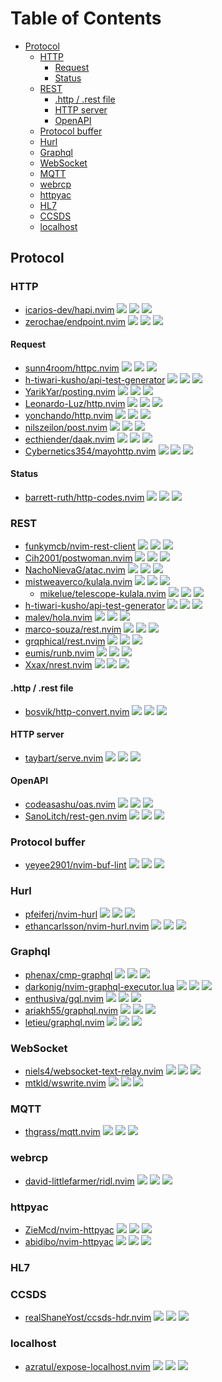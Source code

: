 # Table of Contents

<!-- toc -->

- [Protocol](#protocol)
  - [HTTP](#http)
    - [Request](#request)
    - [Status](#status)
  - [REST](#rest)
    - [.http / .rest file](#http--rest-file)
    - [HTTP server](#http-server)
    - [OpenAPI](#openapi)
  - [Protocol buffer](#protocol-buffer)
  - [Hurl](#hurl)
  - [Graphql](#graphql)
  - [WebSocket](#websocket)
  - [MQTT](#mqtt)
  - [webrcp](#webrcp)
  - [httpyac](#httpyac)
  - [HL7](#hl7)
  - [CCSDS](#ccsds)
  - [localhost](#localhost)

<!-- tocstop -->

## Protocol

### HTTP

- [icarios-dev/hapi.nvim](https://github.com/icarios-dev/hapi.nvim) ![](https://img.shields.io/github/stars/icarios-dev/hapi.nvim) ![](https://img.shields.io/github/last-commit/icarios-dev/hapi.nvim) ![](https://img.shields.io/github/commit-activity/y/icarios-dev/hapi.nvim)
- [zerochae/endpoint.nvim](https://github.com/zerochae/endpoint.nvim) ![](https://img.shields.io/github/stars/zerochae/endpoint.nvim) ![](https://img.shields.io/github/last-commit/zerochae/endpoint.nvim) ![](https://img.shields.io/github/commit-activity/y/zerochae/endpoint.nvim)

#### Request

- [sunn4room/httpc.nvim](https://github.com/sunn4room/httpc.nvim) ![](https://img.shields.io/github/stars/sunn4room/httpc.nvim) ![](https://img.shields.io/github/last-commit/sunn4room/httpc.nvim) ![](https://img.shields.io/github/commit-activity/y/sunn4room/httpc.nvim)
- [h-tiwari-kusho/api-test-generator](https://github.com/h-tiwari-kusho/api-test-generator) ![](https://img.shields.io/github/stars/h-tiwari-kusho/api-test-generator) ![](https://img.shields.io/github/last-commit/h-tiwari-kusho/api-test-generator) ![](https://img.shields.io/github/commit-activity/y/h-tiwari-kusho/api-test-generator)
- [YarikYar/posting.nvim](https://github.com/YarikYar/posting.nvim) ![](https://img.shields.io/github/stars/YarikYar/posting.nvim) ![](https://img.shields.io/github/last-commit/YarikYar/posting.nvim) ![](https://img.shields.io/github/commit-activity/y/YarikYar/posting.nvim)
- [Leonardo-Luz/http.nvim](https://github.com/Leonardo-Luz/http.nvim) ![](https://img.shields.io/github/stars/Leonardo-Luz/http.nvim) ![](https://img.shields.io/github/last-commit/Leonardo-Luz/http.nvim) ![](https://img.shields.io/github/commit-activity/y/Leonardo-Luz/http.nvim)
- [yonchando/http.nvim](https://github.com/yonchando/http.nvim) ![](https://img.shields.io/github/stars/yonchando/http.nvim) ![](https://img.shields.io/github/last-commit/yonchando/http.nvim) ![](https://img.shields.io/github/commit-activity/y/yonchando/http.nvim)
- [nilszeilon/post.nvim](https://github.com/nilszeilon/post.nvim) ![](https://img.shields.io/github/stars/nilszeilon/post.nvim) ![](https://img.shields.io/github/last-commit/nilszeilon/post.nvim) ![](https://img.shields.io/github/commit-activity/y/nilszeilon/post.nvim)
- [ecthiender/daak.nvim](https://github.com/ecthiender/daak.nvim) ![](https://img.shields.io/github/stars/ecthiender/daak.nvim) ![](https://img.shields.io/github/last-commit/ecthiender/daak.nvim) ![](https://img.shields.io/github/commit-activity/y/ecthiender/daak.nvim)
- [Cybernetics354/mayohttp.nvim](https://github.com/Cybernetics354/mayohttp.nvim) ![](https://img.shields.io/github/stars/Cybernetics354/mayohttp.nvim) ![](https://img.shields.io/github/last-commit/Cybernetics354/mayohttp.nvim) ![](https://img.shields.io/github/commit-activity/y/Cybernetics354/mayohttp.nvim)

#### Status

- [barrett-ruth/http-codes.nvim](https://github.com/barrett-ruth/http-codes.nvim) ![](https://img.shields.io/github/stars/barrett-ruth/http-codes.nvim) ![](https://img.shields.io/github/last-commit/barrett-ruth/http-codes.nvim) ![](https://img.shields.io/github/commit-activity/y/barrett-ruth/http-codes.nvim)

### REST

- [funkymcb/nvim-rest-client](https://github.com/funkymcb/nvim-rest-client) ![](https://img.shields.io/github/stars/funkymcb/nvim-rest-client) ![](https://img.shields.io/github/last-commit/funkymcb/nvim-rest-client) ![](https://img.shields.io/github/commit-activity/y/funkymcb/nvim-rest-client)
- [Cih2001/postwoman.nvim](https://github.com/Cih2001/postwoman.nvim) ![](https://img.shields.io/github/stars/Cih2001/postwoman.nvim) ![](https://img.shields.io/github/last-commit/Cih2001/postwoman.nvim) ![](https://img.shields.io/github/commit-activity/y/Cih2001/postwoman.nvim)
- [NachoNievaG/atac.nvim](https://github.com/NachoNievaG/atac.nvim) ![](https://img.shields.io/github/stars/NachoNievaG/atac.nvim) ![](https://img.shields.io/github/last-commit/NachoNievaG/atac.nvim) ![](https://img.shields.io/github/commit-activity/y/NachoNievaG/atac.nvim)
- [mistweaverco/kulala.nvim](https://github.com/mistweaverco/kulala.nvim) ![](https://img.shields.io/github/stars/mistweaverco/kulala.nvim) ![](https://img.shields.io/github/last-commit/mistweaverco/kulala.nvim) ![](https://img.shields.io/github/commit-activity/y/mistweaverco/kulala.nvim)
  - [mikelue/telescope-kulala.nvim](https://github.com/mikelue/telescope-kulala.nvim) ![](https://img.shields.io/github/stars/mikelue/telescope-kulala.nvim) ![](https://img.shields.io/github/last-commit/mikelue/telescope-kulala.nvim) ![](https://img.shields.io/github/commit-activity/y/mikelue/telescope-kulala.nvim)
- [h-tiwari-kusho/api-test-generator](https://github.com/h-tiwari-kusho/api-test-generator) ![](https://img.shields.io/github/stars/h-tiwari-kusho/api-test-generator) ![](https://img.shields.io/github/last-commit/h-tiwari-kusho/api-test-generator) ![](https://img.shields.io/github/commit-activity/y/h-tiwari-kusho/api-test-generator)
- [malev/hola.nvim](https://github.com/malev/hola.nvim) ![](https://img.shields.io/github/stars/malev/hola.nvim) ![](https://img.shields.io/github/last-commit/malev/hola.nvim) ![](https://img.shields.io/github/commit-activity/y/malev/hola.nvim)
- [marco-souza/rest.nvim](https://github.com/marco-souza/rest.nvim) ![](https://img.shields.io/github/stars/marco-souza/rest.nvim) ![](https://img.shields.io/github/last-commit/marco-souza/rest.nvim) ![](https://img.shields.io/github/commit-activity/y/marco-souza/rest.nvim)
- [grqphical/rest.nvim](https://github.com/grqphical/rest.nvim) ![](https://img.shields.io/github/stars/grqphical/rest.nvim) ![](https://img.shields.io/github/last-commit/grqphical/rest.nvim) ![](https://img.shields.io/github/commit-activity/y/grqphical/rest.nvim)
- [eumis/runb.nvim](https://github.com/eumis/runb.nvim) ![](https://img.shields.io/github/stars/eumis/runb.nvim) ![](https://img.shields.io/github/last-commit/eumis/runb.nvim) ![](https://img.shields.io/github/commit-activity/y/eumis/runb.nvim)
- [Xxax/nrest.nvim](https://github.com/Xxax/nrest.nvim) ![](https://img.shields.io/github/stars/Xxax/nrest.nvim) ![](https://img.shields.io/github/last-commit/Xxax/nrest.nvim) ![](https://img.shields.io/github/commit-activity/y/Xxax/nrest.nvim)

#### .http / .rest file

- [bosvik/http-convert.nvim](https://github.com/bosvik/http-convert.nvim) ![](https://img.shields.io/github/stars/bosvik/http-convert.nvim) ![](https://img.shields.io/github/last-commit/bosvik/http-convert.nvim) ![](https://img.shields.io/github/commit-activity/y/bosvik/http-convert.nvim)

#### HTTP server

- [taybart/serve.nvim](https://github.com/taybart/serve.nvim) ![](https://img.shields.io/github/stars/taybart/serve.nvim) ![](https://img.shields.io/github/last-commit/taybart/serve.nvim) ![](https://img.shields.io/github/commit-activity/y/taybart/serve.nvim)

#### OpenAPI

- [codeasashu/oas.nvim](https://github.com/codeasashu/oas.nvim) ![](https://img.shields.io/github/stars/codeasashu/oas.nvim) ![](https://img.shields.io/github/last-commit/codeasashu/oas.nvim) ![](https://img.shields.io/github/commit-activity/y/codeasashu/oas.nvim)
- [SanoLitch/rest-gen.nvim](https://github.com/SanoLitch/rest-gen.nvim) ![](https://img.shields.io/github/stars/SanoLitch/rest-gen.nvim) ![](https://img.shields.io/github/last-commit/SanoLitch/rest-gen.nvim) ![](https://img.shields.io/github/commit-activity/y/SanoLitch/rest-gen.nvim)

### Protocol buffer

- [yeyee2901/nvim-buf-lint](https://github.com/yeyee2901/nvim-buf-lint) ![](https://img.shields.io/github/stars/yeyee2901/nvim-buf-lint) ![](https://img.shields.io/github/last-commit/yeyee2901/nvim-buf-lint) ![](https://img.shields.io/github/commit-activity/y/yeyee2901/nvim-buf-lint)

### Hurl

- [pfeiferj/nvim-hurl](https://github.com/pfeiferj/nvim-hurl) ![](https://img.shields.io/github/stars/pfeiferj/nvim-hurl) ![](https://img.shields.io/github/last-commit/pfeiferj/nvim-hurl) ![](https://img.shields.io/github/commit-activity/y/pfeiferj/nvim-hurl)
- [ethancarlsson/nvim-hurl.nvim](https://github.com/ethancarlsson/nvim-hurl.nvim) ![](https://img.shields.io/github/stars/ethancarlsson/nvim-hurl.nvim) ![](https://img.shields.io/github/last-commit/ethancarlsson/nvim-hurl.nvim) ![](https://img.shields.io/github/commit-activity/y/ethancarlsson/nvim-hurl.nvim)

### Graphql

- [phenax/cmp-graphql](https://github.com/phenax/cmp-graphql) ![](https://img.shields.io/github/stars/phenax/cmp-graphql) ![](https://img.shields.io/github/last-commit/phenax/cmp-graphql) ![](https://img.shields.io/github/commit-activity/y/phenax/cmp-graphql)
- [darkonig/nvim-graphql-executor.lua](https://github.com/darkonig/nvim-graphql-executor.lua) ![](https://img.shields.io/github/stars/darkonig/nvim-graphql-executor.lua) ![](https://img.shields.io/github/last-commit/darkonig/nvim-graphql-executor.lua) ![](https://img.shields.io/github/commit-activity/y/darkonig/nvim-graphql-executor.lua)
- [enthusiva/gql.nvim](https://github.com/enthusiva/gql.nvim) ![](https://img.shields.io/github/stars/enthusiva/gql.nvim) ![](https://img.shields.io/github/last-commit/enthusiva/gql.nvim) ![](https://img.shields.io/github/commit-activity/y/enthusiva/gql.nvim)
- [ariakh55/graphql.nvim](https://github.com/ariakh55/graphql.nvim) ![](https://img.shields.io/github/stars/ariakh55/graphql.nvim) ![](https://img.shields.io/github/last-commit/ariakh55/graphql.nvim) ![](https://img.shields.io/github/commit-activity/y/ariakh55/graphql.nvim)
- [letieu/graphql.nvim](https://github.com/letieu/graphql.nvim) ![](https://img.shields.io/github/stars/letieu/graphql.nvim) ![](https://img.shields.io/github/last-commit/letieu/graphql.nvim) ![](https://img.shields.io/github/commit-activity/y/letieu/graphql.nvim)

### WebSocket

- [niels4/websocket-text-relay.nvim](https://github.com/niels4/websocket-text-relay.nvim) ![](https://img.shields.io/github/stars/niels4/websocket-text-relay.nvim) ![](https://img.shields.io/github/last-commit/niels4/websocket-text-relay.nvim) ![](https://img.shields.io/github/commit-activity/y/niels4/websocket-text-relay.nvim)
- [mtkld/wswrite.nvim](https://github.com/mtkld/wswrite.nvim) ![](https://img.shields.io/github/stars/mtkld/wswrite.nvim) ![](https://img.shields.io/github/last-commit/mtkld/wswrite.nvim) ![](https://img.shields.io/github/commit-activity/y/mtkld/wswrite.nvim)

### MQTT

- [thgrass/mqtt.nvim](https://github.com/thgrass/mqtt.nvim) ![](https://img.shields.io/github/stars/thgrass/mqtt.nvim) ![](https://img.shields.io/github/last-commit/thgrass/mqtt.nvim) ![](https://img.shields.io/github/commit-activity/y/thgrass/mqtt.nvim)

### webrcp

- [david-littlefarmer/ridl.nvim](https://github.com/david-littlefarmer/ridl.nvim) ![](https://img.shields.io/github/stars/david-littlefarmer/ridl.nvim) ![](https://img.shields.io/github/last-commit/david-littlefarmer/ridl.nvim) ![](https://img.shields.io/github/commit-activity/y/david-littlefarmer/ridl.nvim)

### httpyac

- [ZieMcd/nvim-httpyac](https://github.com/ZieMcd/nvim-httpyac) ![](https://img.shields.io/github/stars/ZieMcd/nvim-httpyac) ![](https://img.shields.io/github/last-commit/ZieMcd/nvim-httpyac) ![](https://img.shields.io/github/commit-activity/y/ZieMcd/nvim-httpyac)
- [abidibo/nvim-httpyac](https://github.com/abidibo/nvim-httpyac) ![](https://img.shields.io/github/stars/abidibo/nvim-httpyac) ![](https://img.shields.io/github/last-commit/abidibo/nvim-httpyac) ![](https://img.shields.io/github/commit-activity/y/abidibo/nvim-httpyac)

### HL7

### CCSDS

- [realShaneYost/ccsds-hdr.nvim](https://github.com/realShaneYost/ccsds-hdr.nvim) ![](https://img.shields.io/github/stars/realShaneYost/ccsds-hdr.nvim) ![](https://img.shields.io/github/last-commit/realShaneYost/ccsds-hdr.nvim) ![](https://img.shields.io/github/commit-activity/y/realShaneYost/ccsds-hdr.nvim)

### localhost

- [azratul/expose-localhost.nvim](https://github.com/azratul/expose-localhost.nvim) ![](https://img.shields.io/github/stars/azratul/expose-localhost.nvim) ![](https://img.shields.io/github/last-commit/azratul/expose-localhost.nvim) ![](https://img.shields.io/github/commit-activity/y/azratul/expose-localhost.nvim)
